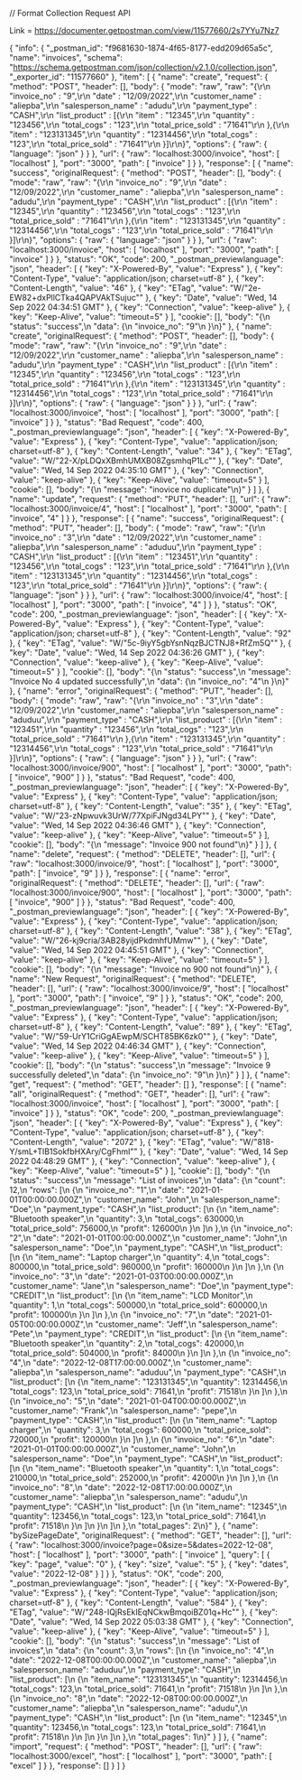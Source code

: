 // Format Collection Request API

Link = https://documenter.getpostman.com/view/11577660/2s7YYu7Nz7

{
	"info": {
		"_postman_id": "f9681630-1874-4f65-8177-edd209d65a5c",
		"name": "invoices",
		"schema": "https://schema.getpostman.com/json/collection/v2.1.0/collection.json",
		"_exporter_id": "11577660"
	},
	"item": [
		{
			"name": "create",
			"request": {
				"method": "POST",
				"header": [],
				"body": {
					"mode": "raw",
					"raw": "{\r\n  \"invoice_no\" : \"9\",\r\n  \"date\" : \"12/09/2022\",\r\n  \"customer_name\" : \"aliepba\",\r\n  \"salesperson_name\" : \"adudu\",\r\n  \"payment_type\" : \"CASH\",\r\n  \"list_product\" : [{\r\n    \"item\" : \"12345\",\r\n    \"quantity\" : \"123456\",\r\n    \"total_cogs\" : \"123\",\r\n    \"total_price_sold\" : \"71641\"\r\n  },{\r\n    \"item\" : \"123131345\",\r\n    \"quantity\" : \"12314456\",\r\n    \"total_cogs\" : \"123\",\r\n    \"total_price_sold\" : \"71641\"\r\n  }]\r\n}",
					"options": {
						"raw": {
							"language": "json"
						}
					}
				},
				"url": {
					"raw": "localhost:3000/invoice",
					"host": [
						"localhost"
					],
					"port": "3000",
					"path": [
						"invoice"
					]
				}
			},
			"response": [
				{
					"name": "success",
					"originalRequest": {
						"method": "POST",
						"header": [],
						"body": {
							"mode": "raw",
							"raw": "{\r\n  \"invoice_no\" : \"9\",\r\n  \"date\" : \"12/09/2022\",\r\n  \"customer_name\" : \"aliepba\",\r\n  \"salesperson_name\" : \"adudu\",\r\n  \"payment_type\" : \"CASH\",\r\n  \"list_product\" : [{\r\n    \"item\" : \"12345\",\r\n    \"quantity\" : \"123456\",\r\n    \"total_cogs\" : \"123\",\r\n    \"total_price_sold\" : \"71641\"\r\n  },{\r\n    \"item\" : \"123131345\",\r\n    \"quantity\" : \"12314456\",\r\n    \"total_cogs\" : \"123\",\r\n    \"total_price_sold\" : \"71641\"\r\n  }]\r\n}",
							"options": {
								"raw": {
									"language": "json"
								}
							}
						},
						"url": {
							"raw": "localhost:3000/invoice",
							"host": [
								"localhost"
							],
							"port": "3000",
							"path": [
								"invoice"
							]
						}
					},
					"status": "OK",
					"code": 200,
					"_postman_previewlanguage": "json",
					"header": [
						{
							"key": "X-Powered-By",
							"value": "Express"
						},
						{
							"key": "Content-Type",
							"value": "application/json; charset=utf-8"
						},
						{
							"key": "Content-Length",
							"value": "46"
						},
						{
							"key": "ETag",
							"value": "W/\"2e-EW82+dxPllCTka4QAPVAkTSujuc\""
						},
						{
							"key": "Date",
							"value": "Wed, 14 Sep 2022 04:34:51 GMT"
						},
						{
							"key": "Connection",
							"value": "keep-alive"
						},
						{
							"key": "Keep-Alive",
							"value": "timeout=5"
						}
					],
					"cookie": [],
					"body": "{\n    \"status\": \"success\",\n    \"data\": {\n        \"invoice_no\": \"9\"\n    }\n}"
				},
				{
					"name": "create",
					"originalRequest": {
						"method": "POST",
						"header": [],
						"body": {
							"mode": "raw",
							"raw": "{\r\n  \"invoice_no\" : \"9\",\r\n  \"date\" : \"12/09/2022\",\r\n  \"customer_name\" : \"aliepba\",\r\n  \"salesperson_name\" : \"adudu\",\r\n  \"payment_type\" : \"CASH\",\r\n  \"list_product\" : [{\r\n    \"item\" : \"12345\",\r\n    \"quantity\" : \"123456\",\r\n    \"total_cogs\" : \"123\",\r\n    \"total_price_sold\" : \"71641\"\r\n  },{\r\n    \"item\" : \"123131345\",\r\n    \"quantity\" : \"12314456\",\r\n    \"total_cogs\" : \"123\",\r\n    \"total_price_sold\" : \"71641\"\r\n  }]\r\n}",
							"options": {
								"raw": {
									"language": "json"
								}
							}
						},
						"url": {
							"raw": "localhost:3000/invoice",
							"host": [
								"localhost"
							],
							"port": "3000",
							"path": [
								"invoice"
							]
						}
					},
					"status": "Bad Request",
					"code": 400,
					"_postman_previewlanguage": "json",
					"header": [
						{
							"key": "X-Powered-By",
							"value": "Express"
						},
						{
							"key": "Content-Type",
							"value": "application/json; charset=utf-8"
						},
						{
							"key": "Content-Length",
							"value": "34"
						},
						{
							"key": "ETag",
							"value": "W/\"22-X/pLDQxXBmhUMXB08ZgsmhqP1Lc\""
						},
						{
							"key": "Date",
							"value": "Wed, 14 Sep 2022 04:35:10 GMT"
						},
						{
							"key": "Connection",
							"value": "keep-alive"
						},
						{
							"key": "Keep-Alive",
							"value": "timeout=5"
						}
					],
					"cookie": [],
					"body": "{\n    \"message\": \"inovice no duplicate\"\n}"
				}
			]
		},
		{
			"name": "update",
			"request": {
				"method": "PUT",
				"header": [],
				"url": {
					"raw": "localhost:3000/invoice/4",
					"host": [
						"localhost"
					],
					"port": "3000",
					"path": [
						"invoice",
						"4"
					]
				}
			},
			"response": [
				{
					"name": "success",
					"originalRequest": {
						"method": "PUT",
						"header": [],
						"body": {
							"mode": "raw",
							"raw": "{\r\n  \"invoice_no\" : \"3\",\r\n  \"date\" : \"12/09/2022\",\r\n  \"customer_name\" : \"aliepba\",\r\n  \"salesperson_name\" : \"aduduu\",\r\n  \"payment_type\" : \"CASH\",\r\n  \"list_product\" : [{\r\n    \"item\" : \"123451\",\r\n    \"quantity\" : \"123456\",\r\n    \"total_cogs\" : \"123\",\r\n    \"total_price_sold\" : \"71641\"\r\n  },{\r\n    \"item\" : \"123131345\",\r\n    \"quantity\" : \"12314456\",\r\n    \"total_cogs\" : \"123\",\r\n    \"total_price_sold\" : \"71641\"\r\n  }]\r\n}",
							"options": {
								"raw": {
									"language": "json"
								}
							}
						},
						"url": {
							"raw": "localhost:3000/invoice/4",
							"host": [
								"localhost"
							],
							"port": "3000",
							"path": [
								"invoice",
								"4"
							]
						}
					},
					"status": "OK",
					"code": 200,
					"_postman_previewlanguage": "json",
					"header": [
						{
							"key": "X-Powered-By",
							"value": "Express"
						},
						{
							"key": "Content-Type",
							"value": "application/json; charset=utf-8"
						},
						{
							"key": "Content-Length",
							"value": "92"
						},
						{
							"key": "ETag",
							"value": "W/\"5c-9iyY5gbYsnNqzBJCTNJ8+RfZm5Q\""
						},
						{
							"key": "Date",
							"value": "Wed, 14 Sep 2022 04:36:26 GMT"
						},
						{
							"key": "Connection",
							"value": "keep-alive"
						},
						{
							"key": "Keep-Alive",
							"value": "timeout=5"
						}
					],
					"cookie": [],
					"body": "{\n    \"status\": \"success\",\n    \"message\": \"Invoice No 4 updated successfully\",\n    \"data\": {\n        \"invoice_no\": \"4\"\n    }\n}"
				},
				{
					"name": "error",
					"originalRequest": {
						"method": "PUT",
						"header": [],
						"body": {
							"mode": "raw",
							"raw": "{\r\n  \"invoice_no\" : \"3\",\r\n  \"date\" : \"12/09/2022\",\r\n  \"customer_name\" : \"aliepba\",\r\n  \"salesperson_name\" : \"aduduu\",\r\n  \"payment_type\" : \"CASH\",\r\n  \"list_product\" : [{\r\n    \"item\" : \"123451\",\r\n    \"quantity\" : \"123456\",\r\n    \"total_cogs\" : \"123\",\r\n    \"total_price_sold\" : \"71641\"\r\n  },{\r\n    \"item\" : \"123131345\",\r\n    \"quantity\" : \"12314456\",\r\n    \"total_cogs\" : \"123\",\r\n    \"total_price_sold\" : \"71641\"\r\n  }]\r\n}",
							"options": {
								"raw": {
									"language": "json"
								}
							}
						},
						"url": {
							"raw": "localhost:3000/invoice/900",
							"host": [
								"localhost"
							],
							"port": "3000",
							"path": [
								"invoice",
								"900"
							]
						}
					},
					"status": "Bad Request",
					"code": 400,
					"_postman_previewlanguage": "json",
					"header": [
						{
							"key": "X-Powered-By",
							"value": "Express"
						},
						{
							"key": "Content-Type",
							"value": "application/json; charset=utf-8"
						},
						{
							"key": "Content-Length",
							"value": "35"
						},
						{
							"key": "ETag",
							"value": "W/\"23-zNpwuvk3UrW/77XpiFJNgd34LPY\""
						},
						{
							"key": "Date",
							"value": "Wed, 14 Sep 2022 04:36:46 GMT"
						},
						{
							"key": "Connection",
							"value": "keep-alive"
						},
						{
							"key": "Keep-Alive",
							"value": "timeout=5"
						}
					],
					"cookie": [],
					"body": "{\n    \"message\": \"Invoice 900 not found\"\n}"
				}
			]
		},
		{
			"name": "delete",
			"request": {
				"method": "DELETE",
				"header": [],
				"url": {
					"raw": "localhost:3000/invoice/9",
					"host": [
						"localhost"
					],
					"port": "3000",
					"path": [
						"invoice",
						"9"
					]
				}
			},
			"response": [
				{
					"name": "error",
					"originalRequest": {
						"method": "DELETE",
						"header": [],
						"url": {
							"raw": "localhost:3000/invoice/900",
							"host": [
								"localhost"
							],
							"port": "3000",
							"path": [
								"invoice",
								"900"
							]
						}
					},
					"status": "Bad Request",
					"code": 400,
					"_postman_previewlanguage": "json",
					"header": [
						{
							"key": "X-Powered-By",
							"value": "Express"
						},
						{
							"key": "Content-Type",
							"value": "application/json; charset=utf-8"
						},
						{
							"key": "Content-Length",
							"value": "38"
						},
						{
							"key": "ETag",
							"value": "W/\"26-kj9cria/3AB28yijdPkdmhfUMmw\""
						},
						{
							"key": "Date",
							"value": "Wed, 14 Sep 2022 04:45:51 GMT"
						},
						{
							"key": "Connection",
							"value": "keep-alive"
						},
						{
							"key": "Keep-Alive",
							"value": "timeout=5"
						}
					],
					"cookie": [],
					"body": "{\n    \"message\": \"Invoice no 900 not found\"\n}"
				},
				{
					"name": "New Request",
					"originalRequest": {
						"method": "DELETE",
						"header": [],
						"url": {
							"raw": "localhost:3000/invoice/9",
							"host": [
								"localhost"
							],
							"port": "3000",
							"path": [
								"invoice",
								"9"
							]
						}
					},
					"status": "OK",
					"code": 200,
					"_postman_previewlanguage": "json",
					"header": [
						{
							"key": "X-Powered-By",
							"value": "Express"
						},
						{
							"key": "Content-Type",
							"value": "application/json; charset=utf-8"
						},
						{
							"key": "Content-Length",
							"value": "89"
						},
						{
							"key": "ETag",
							"value": "W/\"59-UrY1CriGgAEwpM/SCHT85BK6zk0\""
						},
						{
							"key": "Date",
							"value": "Wed, 14 Sep 2022 04:46:34 GMT"
						},
						{
							"key": "Connection",
							"value": "keep-alive"
						},
						{
							"key": "Keep-Alive",
							"value": "timeout=5"
						}
					],
					"cookie": [],
					"body": "{\n    \"status\": \"success\",\n    \"message\": \"Invoice 9 successfully deleted\",\n    \"data\": {\n        \"invoice_no\": \"9\"\n    }\n}"
				}
			]
		},
		{
			"name": "get",
			"request": {
				"method": "GET",
				"header": []
			},
			"response": [
				{
					"name": "all",
					"originalRequest": {
						"method": "GET",
						"header": [],
						"url": {
							"raw": "localhost:3000/invoice",
							"host": [
								"localhost"
							],
							"port": "3000",
							"path": [
								"invoice"
							]
						}
					},
					"status": "OK",
					"code": 200,
					"_postman_previewlanguage": "json",
					"header": [
						{
							"key": "X-Powered-By",
							"value": "Express"
						},
						{
							"key": "Content-Type",
							"value": "application/json; charset=utf-8"
						},
						{
							"key": "Content-Length",
							"value": "2072"
						},
						{
							"key": "ETag",
							"value": "W/\"818-Y/smL+TIB1SokfbHXAry/CgFhmI\""
						},
						{
							"key": "Date",
							"value": "Wed, 14 Sep 2022 04:48:29 GMT"
						},
						{
							"key": "Connection",
							"value": "keep-alive"
						},
						{
							"key": "Keep-Alive",
							"value": "timeout=5"
						}
					],
					"cookie": [],
					"body": "{\n    \"status\": \"success\",\n    \"message\": \"List of invoices\",\n    \"data\": {\n        \"count\": 12,\n        \"rows\": [\n            {\n                \"invoice_no\": \"1\",\n                \"date\": \"2021-01-01T00:00:00.000Z\",\n                \"customer_name\": \"John\",\n                \"salesperson_name\": \"Doe\",\n                \"payment_type\": \"CASH\",\n                \"list_product\": [\n                    {\n                        \"item_name\": \"Bluetooth speaker\",\n                        \"quantity\": 3,\n                        \"total_cogs\": 630000,\n                        \"total_price_sold\": 756000,\n                        \"profit\": 126000\n                    }\n                ]\n            },\n            {\n                \"invoice_no\": \"2\",\n                \"date\": \"2021-01-01T00:00:00.000Z\",\n                \"customer_name\": \"John\",\n                \"salesperson_name\": \"Doe\",\n                \"payment_type\": \"CASH\",\n                \"list_product\": [\n                    {\n                        \"item_name\": \"Laptop charger\",\n                        \"quantity\": 4,\n                        \"total_cogs\": 800000,\n                        \"total_price_sold\": 960000,\n                        \"profit\": 160000\n                    }\n                ]\n            },\n            {\n                \"invoice_no\": \"3\",\n                \"date\": \"2021-01-03T00:00:00.000Z\",\n                \"customer_name\": \"Jane\",\n                \"salesperson_name\": \"Doe\",\n                \"payment_type\": \"CREDIT\",\n                \"list_product\": [\n                    {\n                        \"item_name\": \"LCD Monitor\",\n                        \"quantity\": 1,\n                        \"total_cogs\": 500000,\n                        \"total_price_sold\": 600000,\n                        \"profit\": 100000\n                    }\n                ]\n            },\n            {\n                \"invoice_no\": \"7\",\n                \"date\": \"2021-01-05T00:00:00.000Z\",\n                \"customer_name\": \"Jeff\",\n                \"salesperson_name\": \"Pete\",\n                \"payment_type\": \"CREDIT\",\n                \"list_product\": [\n                    {\n                        \"item_name\": \"Bluetooth speaker\",\n                        \"quantity\": 2,\n                        \"total_cogs\": 420000,\n                        \"total_price_sold\": 504000,\n                        \"profit\": 84000\n                    }\n                ]\n            },\n            {\n                \"invoice_no\": \"4\",\n                \"date\": \"2022-12-08T17:00:00.000Z\",\n                \"customer_name\": \"aliepba\",\n                \"salesperson_name\": \"aduduu\",\n                \"payment_type\": \"CASH\",\n                \"list_product\": [\n                    {\n                        \"item_name\": \"123131345\",\n                        \"quantity\": 12314456,\n                        \"total_cogs\": 123,\n                        \"total_price_sold\": 71641,\n                        \"profit\": 71518\n                    }\n                ]\n            },\n            {\n                \"invoice_no\": \"5\",\n                \"date\": \"2021-01-04T00:00:00.000Z\",\n                \"customer_name\": \"Frank\",\n                \"salesperson_name\": \"pepe\",\n                \"payment_type\": \"CASH\",\n                \"list_product\": [\n                    {\n                        \"item_name\": \"Laptop charger\",\n                        \"quantity\": 3,\n                        \"total_cogs\": 600000,\n                        \"total_price_sold\": 720000,\n                        \"profit\": 120000\n                    }\n                ]\n            },\n            {\n                \"invoice_no\": \"6\",\n                \"date\": \"2021-01-01T00:00:00.000Z\",\n                \"customer_name\": \"John\",\n                \"salesperson_name\": \"Doe\",\n                \"payment_type\": \"CASH\",\n                \"list_product\": [\n                    {\n                        \"item_name\": \"Bluetooth speaker\",\n                        \"quantity\": 1,\n                        \"total_cogs\": 210000,\n                        \"total_price_sold\": 252000,\n                        \"profit\": 42000\n                    }\n                ]\n            },\n            {\n                \"invoice_no\": \"8\",\n                \"date\": \"2022-12-08T17:00:00.000Z\",\n                \"customer_name\": \"aliepba\",\n                \"salesperson_name\": \"adudu\",\n                \"payment_type\": \"CASH\",\n                \"list_product\": [\n                    {\n                        \"item_name\": \"12345\",\n                        \"quantity\": 123456,\n                        \"total_cogs\": 123,\n                        \"total_price_sold\": 71641,\n                        \"profit\": 71518\n                    }\n                ]\n            }\n        ]\n    },\n    \"total_pages\": 2\n}"
				},
				{
					"name": "bySizePageDate",
					"originalRequest": {
						"method": "GET",
						"header": [],
						"url": {
							"raw": "localhost:3000/invoice?page=0&size=5&dates=2022-12-08",
							"host": [
								"localhost"
							],
							"port": "3000",
							"path": [
								"invoice"
							],
							"query": [
								{
									"key": "page",
									"value": "0"
								},
								{
									"key": "size",
									"value": "5"
								},
								{
									"key": "dates",
									"value": "2022-12-08"
								}
							]
						}
					},
					"status": "OK",
					"code": 200,
					"_postman_previewlanguage": "json",
					"header": [
						{
							"key": "X-Powered-By",
							"value": "Express"
						},
						{
							"key": "Content-Type",
							"value": "application/json; charset=utf-8"
						},
						{
							"key": "Content-Length",
							"value": "584"
						},
						{
							"key": "ETag",
							"value": "W/\"248-IQjRsEkIEqNCkwBmqoiBZ01q+Hc\""
						},
						{
							"key": "Date",
							"value": "Wed, 14 Sep 2022 05:03:38 GMT"
						},
						{
							"key": "Connection",
							"value": "keep-alive"
						},
						{
							"key": "Keep-Alive",
							"value": "timeout=5"
						}
					],
					"cookie": [],
					"body": "{\n    \"status\": \"success\",\n    \"message\": \"List of invoices\",\n    \"data\": {\n        \"count\": 3,\n        \"rows\": [\n            {\n                \"invoice_no\": \"4\",\n                \"date\": \"2022-12-08T00:00:00.000Z\",\n                \"customer_name\": \"aliepba\",\n                \"salesperson_name\": \"aduduu\",\n                \"payment_type\": \"CASH\",\n                \"list_product\": [\n                    {\n                        \"item_name\": \"123131345\",\n                        \"quantity\": 12314456,\n                        \"total_cogs\": 123,\n                        \"total_price_sold\": 71641,\n                        \"profit\": 71518\n                    }\n                ]\n            },\n            {\n                \"invoice_no\": \"8\",\n                \"date\": \"2022-12-08T00:00:00.000Z\",\n                \"customer_name\": \"aliepba\",\n                \"salesperson_name\": \"adudu\",\n                \"payment_type\": \"CASH\",\n                \"list_product\": [\n                    {\n                        \"item_name\": \"12345\",\n                        \"quantity\": 123456,\n                        \"total_cogs\": 123,\n                        \"total_price_sold\": 71641,\n                        \"profit\": 71518\n                    }\n                ]\n            }\n        ]\n    },\n    \"total_pages\": 1\n}"
				}
			]
		},
		{
			"name": "import",
			"request": {
				"method": "POST",
				"header": [],
				"url": {
					"raw": "localhost:3000/excel",
					"host": [
						"localhost"
					],
					"port": "3000",
					"path": [
						"excel"
					]
				}
			},
			"response": []
		}
	]
}
